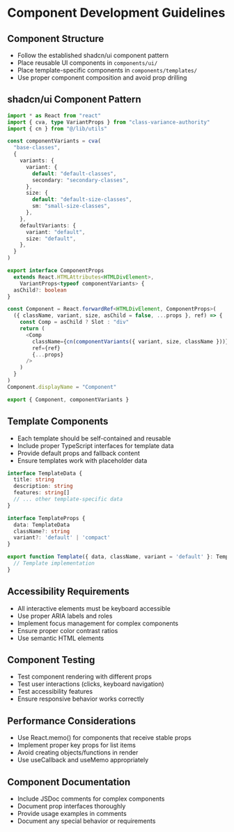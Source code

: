 # Component Development Guidelines

## Component Structure
- Follow the established shadcn/ui component pattern
- Place reusable UI components in `components/ui/`
- Place template-specific components in `components/templates/`
- Use proper component composition and avoid prop drilling

## shadcn/ui Component Pattern
```typescript
import * as React from "react"
import { cva, type VariantProps } from "class-variance-authority"
import { cn } from "@/lib/utils"

const componentVariants = cva(
  "base-classes",
  {
    variants: {
      variant: {
        default: "default-classes",
        secondary: "secondary-classes",
      },
      size: {
        default: "default-size-classes",
        sm: "small-size-classes",
      },
    },
    defaultVariants: {
      variant: "default",
      size: "default",
    },
  }
)

export interface ComponentProps
  extends React.HTMLAttributes<HTMLDivElement>,
    VariantProps<typeof componentVariants> {
  asChild?: boolean
}

const Component = React.forwardRef<HTMLDivElement, ComponentProps>(
  ({ className, variant, size, asChild = false, ...props }, ref) => {
    const Comp = asChild ? Slot : "div"
    return (
      <Comp
        className={cn(componentVariants({ variant, size, className }))}
        ref={ref}
        {...props}
      />
    )
  }
)
Component.displayName = "Component"

export { Component, componentVariants }
```

## Template Components
- Each template should be self-contained and reusable
- Include proper TypeScript interfaces for template data
- Provide default props and fallback content
- Ensure templates work with placeholder data

```typescript
interface TemplateData {
  title: string
  description: string
  features: string[]
  // ... other template-specific data
}

interface TemplateProps {
  data: TemplateData
  className?: string
  variant?: 'default' | 'compact'
}

export function Template({ data, className, variant = 'default' }: TemplateProps) {
  // Template implementation
}
```

## Accessibility Requirements
- All interactive elements must be keyboard accessible
- Use proper ARIA labels and roles
- Implement focus management for complex components
- Ensure proper color contrast ratios
- Use semantic HTML elements

## Component Testing
- Test component rendering with different props
- Test user interactions (clicks, keyboard navigation)
- Test accessibility features
- Ensure responsive behavior works correctly

## Performance Considerations
- Use React.memo() for components that receive stable props
- Implement proper key props for list items
- Avoid creating objects/functions in render
- Use useCallback and useMemo appropriately

## Component Documentation
- Include JSDoc comments for complex components
- Document prop interfaces thoroughly
- Provide usage examples in comments
- Document any special behavior or requirements
